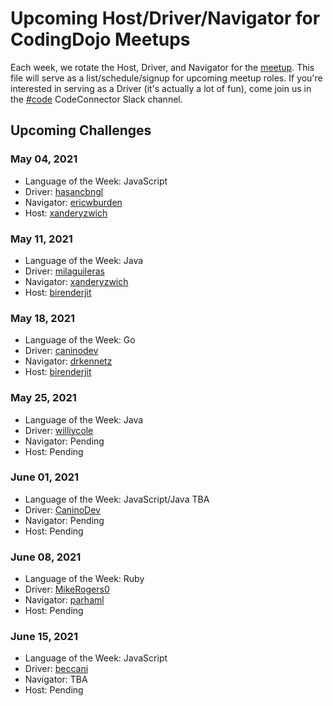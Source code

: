 # Upcoming Host/Driver/Navigator for CodingDojo Meetups

Each week, we rotate the Host, Driver, and Navigator for the [meetup](https://www.meetup.com/memphis-technology-user-groups/events/lnbhhsyccgbkc/). This file will serve as a list/schedule/signup for upcoming meetup roles. If you're interested in serving as a Driver (it's actually a lot of fun), come join us in the [#code](https://join.slack.com/t/code-connector/shared_invite/zt-6e1idsg6-wYI1hdfk_hR_QKahSBwldQ) CodeConnector Slack channel.

## Upcoming Challenges

### May 04, 2021

- Language of the Week: JavaScript
- Driver: [hasancbngl](https://github.com/hasancbngl/hasancbngl)
- Navigator: [ericwburden](https://github.com/ericwburden)
- Host: [xanderyzwich](https://github.com/xanderyzwich)

### May 11, 2021

- Language of the Week: Java
- Driver: [milaguileras](https://github.com/milaguileras)
- Navigator: [xanderyzwich](https://github.com/xanderyzwich)
- Host: [birenderjit](https://github.com/birenderjit)

### May 18, 2021

- Language of the Week: Go
- Driver: [caninodev](https://github.com/caninodev)
- Navigator: [drkennetz](https://github.com/drkennetz)
- Host: [birenderjit](https://github.com/birenderjit)

### May 25, 2021

- Language of the Week: Java
- Driver: [williycole](https://github.com/williycole)
- Navigator: Pending
- Host: Pending

### June 01, 2021

- Language of the Week: JavaScript/Java TBA
- Driver: [CaninoDev](https://github.com/CaninoDev)
- Navigator: Pending
- Host: Pending

### June 08, 2021

- Language of the Week: Ruby
- Driver: [MikeRogers0](https://github.com/MikeRogers0)
- Navigator: [parhaml](https://github.com/parhaml)
- Host: Pending

### June 15, 2021

- Language of the Week: JavaScript
- Driver: [beccani](http://github.com/beccani)
- Navigator: TBA
- Host: Pending

